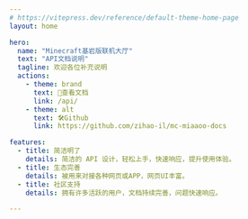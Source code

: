 ```yaml
---
# https://vitepress.dev/reference/default-theme-home-page
layout: home

hero:
  name: "Minecraft基岩版联机大厅"
  text: "API文档说明"
  tagline: 欢迎各位补充说明
  actions:
    - theme: brand
      text: 🚀查看文档
      link: /api/
    - theme: alt
      text: 🛠️Github
      link: https://github.com/zihao-il/mc-miaaoo-docs

features:
  - title: 简洁明了
    details: 简洁的 API 设计，轻松上手，快速响应，提升使用体验。
  - title: 生态完善
    details: 被用来对接各种网页或APP，网页UI丰富。
  - title: 社区支持
    details: 拥有许多活跃的用户，文档持续完善，问题快速响应。

---
```


